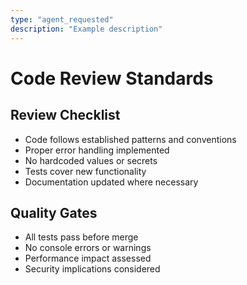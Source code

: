 ```yaml
---
type: "agent_requested"
description: "Example description"
---
```


# Code Review Standards

## Review Checklist
- Code follows established patterns and conventions
- Proper error handling implemented
- No hardcoded values or secrets
- Tests cover new functionality
- Documentation updated where necessary

## Quality Gates
- All tests pass before merge
- No console errors or warnings
- Performance impact assessed
- Security implications considered